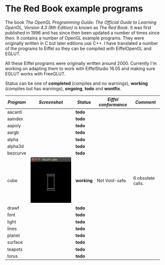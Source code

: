 The Red Book example programs
=============================

The book *The OpenGL Programming Guide:  The Official Guide to Learning OpenGL, Version 4.3 (8th Edition)* is known as *The Red Book*. It was first published in 1996 and has since then been updated a number of times since then. It contains a number of OpenGL example programs. They were originally written in C but later editions use C++. I have translated a number of the programs to Eiffel so they can be compiled with EiffelOpenGL and EGLUT.

All these Eiffel programs were originally written around 2000. Currently I'm working on adapting them to work with EiffelStudio 16.05 and making sure EGLUT works with FreeGLUT.

Status can be one of **completed** (compiles and no warnings), **working** (compiles but has warnings), **ongoing**, **todo** and **wontfix**.

| *Program* | *Screenshot* | *Status* | *Eiffel conformance* | *Comment* |
| --------- | ------------ | -------- | -------------------- | --------- |
| aacanti   |  | **todo** |  |  |
| aaindex   |  | **todo** |  |  |
| aapoly    |  | **todo** |  |  |
| aargb     |  | **todo** |  |  |
| alpha     |  | **todo** |  |  |
| alpha3d   |  | **todo** |  |  |
| bezcurve  |  | **todo** |  |  |
| cube      | ![Screenshot](./cube/cube.png) | **working** | Not Void-safe. | 6 obsolete calls. |
| drawf     |  | **todo** |  |  |
| font      |  | **todo** |  |  |
| light     |  | **todo** |  |  |
| lines     |  | **todo** |  |  |
| planet    |  | **todo** |  |  |
| surface   |  | **todo** |  |  |
| teapots   |  | **todo** |  |  |
| torus     |  | **todo** |  |  |
